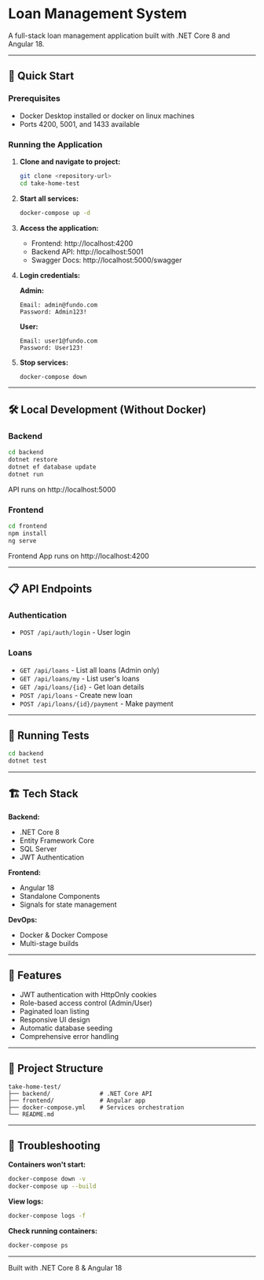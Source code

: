 # Loan Management System

A full-stack loan management application built with .NET Core 8 and Angular 18.

---

## 🚀 Quick Start

### Prerequisites

- Docker Desktop installed or docker on linux machines
- Ports 4200, 5001, and 1433 available

### Running the Application

1. **Clone and navigate to project:**
   ```bash
   git clone <repository-url>
   cd take-home-test
   ```

2. **Start all services:**
   ```bash
   docker-compose up -d
   ```

3. **Access the application:**
   - Frontend: http://localhost:4200
   - Backend API: http://localhost:5001
   - Swagger Docs: http://localhost:5000/swagger

4. **Login credentials:**
   
   **Admin:**
   ```
   Email: admin@fundo.com
   Password: Admin123!
   ```
   
   **User:**
   ```
   Email: user1@fundo.com
   Password: User123!
   ```

5. **Stop services:**
   ```bash
   docker-compose down
   ```

---

## 🛠️ Local Development (Without Docker)

### Backend

```bash
cd backend
dotnet restore
dotnet ef database update
dotnet run
```
API runs on http://localhost:5000

### Frontend

```bash
cd frontend
npm install
ng serve
```
Frontend App runs on http://localhost:4200

---

## 📋 API Endpoints

### Authentication
- `POST /api/auth/login` - User login

### Loans
- `GET /api/loans` - List all loans (Admin only)
- `GET /api/loans/my` - List user's loans
- `GET /api/loans/{id}` - Get loan details
- `POST /api/loans` - Create new loan
- `POST /api/loans/{id}/payment` - Make payment

---

## 🧪 Running Tests

```bash
cd backend
dotnet test
```

---

## 🏗️ Tech Stack

**Backend:**
- .NET Core 8
- Entity Framework Core
- SQL Server
- JWT Authentication

**Frontend:**
- Angular 18
- Standalone Components
- Signals for state management

**DevOps:**
- Docker & Docker Compose
- Multi-stage builds

---

## 🔐 Features

- JWT authentication with HttpOnly cookies
- Role-based access control (Admin/User)
- Paginated loan listing
- Responsive UI design
- Automatic database seeding
- Comprehensive error handling

---

## 📝 Project Structure

```
take-home-test/
├── backend/              # .NET Core API
├── frontend/             # Angular app
├── docker-compose.yml    # Services orchestration
└── README.md
```

---

## 🐛 Troubleshooting

**Containers won't start:**
```bash
docker-compose down -v
docker-compose up --build
```

**View logs:**
```bash
docker-compose logs -f
```

**Check running containers:**
```bash
docker-compose ps
```

---

Built with .NET Core 8 & Angular 18